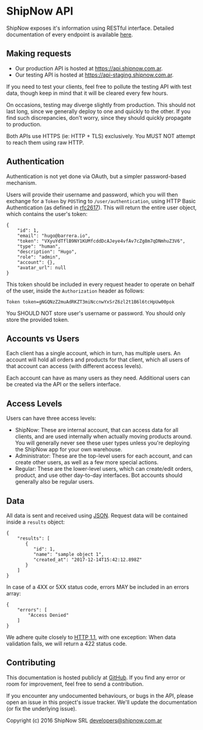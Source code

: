 ShipNow API
===========

ShipNow exposes it's information using RESTful interface. Detailed
documentation of every endpoint is available [here][apiary].

Making requests
---------------

 * Our production API is hosted at https://api.shipnow.com.ar.
 * Our testing API is hosted at https://api-staging.shipnow.com.ar.

If you need to test your clients, feel free to pollute the testing API with
test data, though keep in mind that it will be cleared every few hours.

On occasions, testing may diverge slightly from production. This should not
last long, since we generally deploy to one and quickly to the other. If you
find such discrepancies, don't worry, since they should quickly propagate to
production.

Both APIs use HTTPS (ie: HTTP + TLS) exclusively. You MUST NOT attempt to reach
them using raw HTTP.

Authentication
--------------

Authentication is not yet done via OAuth, but a simpler password-based
mechanism.

Users will provide their username and password, which you will then exchange
for a `Token` by `POST`ing to `/user/authentication`, using HTTP Basic
Authentication (as defined in [rfc2617][rfc2617]). This will return the entire
user object, which contains the user's token:

    {
        "id": 1,
        "email": "hugo@barrera.io",
        "token": "VXyuYdTflB9NY1KUMfcddDcAJeye4vfAv7cZg8m7qDNmhuZ3V6",
        "type": "human",
        "description": "Hugo",
        "role": "admin",
        "account": {},
        "avatar_url": null
    }

This token should be included in every request header to operate on behalf of
the user, inside the `Authorization` header as follows:

    Token token=gNGQNzZ2muAdRKZT3miNccnwYxSrZ6zl2t1B6l6tcHpUw00pok

You SHOULD NOT store user's username or password. You should only store the
provided token.

Accounts vs Users
-----------------

Each client has a single account, which in turn, has multiple users. An account
will hold all orders and products for that client, which all users of that
account can access (with different access levels).

Each account can have as many users as they need.  Additional users can be
created via the API or the sellers interface.

Access Levels
-------------

Users can have three access levels:

 * ShipNow: These are internal account, that can access data for all clients,
   and are used internally when actually moving products around.
   You will generally never see these user types unless you're deploying
   the ShipNow app for your own warehouse.
 * Administrator: These are the top-level users for each account, and can
   create other users, as well as a few more special actions.
 * Regular: These are the lower-level users, which can create/edit orders,
   product, and use other day-to-day interfaces.
   Bot accounts should generally also be regular users.

Data
----

All data is sent and received using [JSON][json]. Request data will be
contained inside a `results` object:

    {
        "results": [
           {
              "id": 1,
              "name": "sample object 1",
              "created_at": "2017-12-14T15:42:12.898Z"
           }
        ]
    }

In case of a 4XX or 5XX status code, errors MAY be included in an errors array:

    {
        "errors": [
            "Access Denied"
        ]
    }

We adhere quite closely to [HTTP 1.1][http1.1], with one exception: When data
validation fails, we will return a 422 status code.

Contributing
------------

This documentation is hosted publicly at [GitHub][github].  If you find any
error or room for improvement, feel free to send a contribution.

If you encounter any undocumented behaviours, or bugs in the API, please open an
issue in this project's issue tracker. We'll update the documentation (or fix
the underlying issue).

Copyright (c) 2016 ShipNow SRL <developers@shipnow.com.ar>

[apiary]: http://docs.shipnow.apiary.io/
[json]: http://www.ecma-international.org/publications/files/ECMA-ST/ECMA-404.pdf
[http1.1]: https://tools.ietf.org/html/rfc2616
[github]: https://github.com/shipnow/docs
[rfc2617]: https://tools.ietf.org/html/rfc2617#section-2
